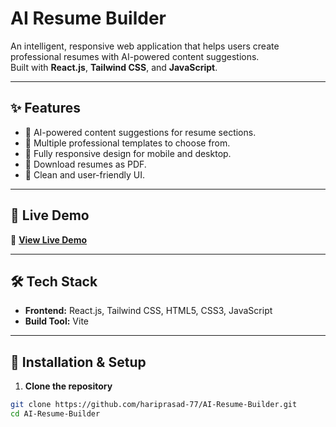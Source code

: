 # AI Resume Builder

An intelligent, responsive web application that helps users create professional resumes with AI-powered content suggestions.  
Built with **React.js**, **Tailwind CSS**, and **JavaScript**.

---

## ✨ Features
- 🧠 AI-powered content suggestions for resume sections.
- 📄 Multiple professional templates to choose from.
- 📱 Fully responsive design for mobile and desktop.
- 💾 Download resumes as PDF.
- 🎨 Clean and user-friendly UI.

---

## 🚀 Live Demo
🔗 **[View Live Demo](https://hariprasad-77.github.io/AI-Resume-Builder/)**

---

## 🛠️ Tech Stack
- **Frontend:** React.js, Tailwind CSS, HTML5, CSS3, JavaScript
- **Build Tool:** Vite

---

## 📂 Installation & Setup

1. **Clone the repository**
```bash
git clone https://github.com/hariprasad-77/AI-Resume-Builder.git
cd AI-Resume-Builder
